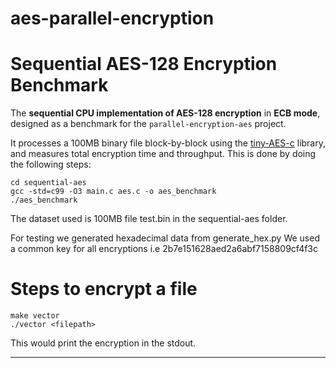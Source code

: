 # aes-parallel-encryption

# Sequential AES-128 Encryption Benchmark

The **sequential CPU implementation of AES-128 encryption** in **ECB mode**, designed as a benchmark for the `parallel-encryption-aes` project.

It processes a 100MB binary file block-by-block using the [tiny-AES-c](https://github.com/kokke/tiny-AES-c) library, and measures total encryption time and throughput. This is done by doing the following steps:

    cd sequential-aes
    gcc -std=c99 -O3 main.c aes.c -o aes_benchmark
    ./aes_benchmark

The dataset used is 100MB file test.bin in the sequential-aes folder.

For testing we generated hexadecimal data from generate_hex.py
We used a common key for all encryptions i.e 2b7e151628aed2a6abf7158809cf4f3c
# Steps to encrypt a file 

    make vector
    ./vector <filepath>

This would print the encryption in the stdout.

---
